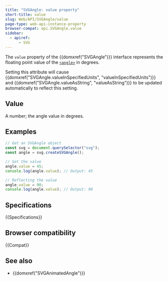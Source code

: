 ```yaml
---
title: "SVGAngle: value property"
short-title: value
slug: Web/API/SVGAngle/value
page-type: web-api-instance-property
browser-compat: api.SVGAngle.value
sidebar:
  - apiref:
      - SVG
---
```


The `value` property of the {{domxref("SVGAngle")}} interface represents the floating point value of the [`<angle>`](/en-US/docs/Web/SVG/Guides/Content_type#angle) in degrees.

Setting this attribute will cause {{domxref("SVGAngle.valueInSpecifiedUnits", "valueInSpecifiedUnits")}} and {{domxref("SVGAngle.valueAsString", "valueAsString")}} to be updated automatically to reflect this setting.

## Value

A number; the angle value in degrees.

## Examples

```js
// Get an SVGAngle object
const svg = document.querySelector("svg");
const angle = svg.createSVGAngle();

// Set the value
angle.value = 45;
console.log(angle.value); // Output: 45

// Reflecting the value
angle.value = 90;
console.log(angle.value); // Output: 90
```

## Specifications

{{Specifications}}

## Browser compatibility

{{Compat}}

## See also

- {{domxref("SVGAnimatedAngle")}}
